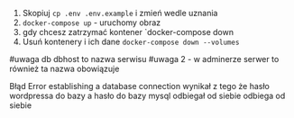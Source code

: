 1) Skopiuj  `cp .env .env.example` i zmień wedle uznania
2) `docker-compose up` - uruchomy obraz
3) gdy chcesz zatrzymać kontener 
`docker-compose down
4) Usuń kontenery i ich dane
`docker-compose down --volumes`

#uwaga db dbhost to nazwa serwisu
#uwaga 2 - w adminerze serwer to również ta nazwa obowiązuje

Błąd Error establishing a database connection
wynikał z tego że hasło wordpressa do bazy a hasło do bazy mysql odbiegał od siebie odbiega od siebie


